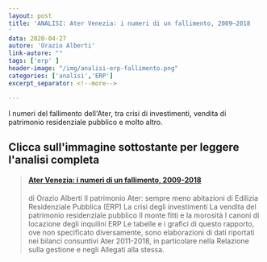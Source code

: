 ```yaml
---
layout: post
title: 'ANALISI: Ater Venezia: i numeri di un fallimento, 2009–2018
'
data: 2020-04-27
autore: 'Orazio Alberti'
link-autore: ""
tags: ['erp' ]
header-image: "/img/analisi-erp-fallimento.png"
categories: ['analisi','ERP']
excerpt_separator: <!--more-->

---
```

I numeri del fallimento dell'Ater, tra crisi di investimenti, vendita di patrimonio residenziale pubblico e molto altro.
<!--more-->

## Clicca sull'immagine sottostante per leggere l'analisi completa


<blockquote class="embedly-card"><h4><a href="https://medium.com/ocio-venezia/ater-venezia-i-numeri-di-un-fallimento-2009-2018-1f60e062ac61">Ater Venezia: i numeri di un fallimento, 2009-2018</a></h4><p>di Orazio Alberti Il patrimonio Ater: sempre meno abitazioni di Edilizia Residenziale Pubblica (ERP) La crisi degli investimenti La vendita del patrimonio residenziale pubblico Il monte fitti e la morosità I canoni di locazione degli inquilini ERP Le tabelle e i grafici di questo rapporto, ove non specificato diversamente, sono elaborazioni di dati riportati nei bilanci consuntivi Ater 2011-2018, in particolare nella Relazione sulla gestione e negli Allegati alla stessa.</p></blockquote>
<script async src="//cdn.embedly.com/widgets/platform.js" charset="UTF-8"></script>
